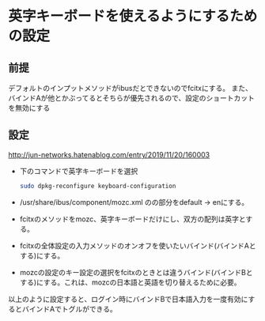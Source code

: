 # 英字キーボードを使えるようにするための設定
## 前提 
デフォルトのインプットメソッドがibusだとできないのでfcitxにする。
また、バインドAが他とかぶってるとそちらが優先されるので、設定のショートカットを無効にする

## 設定

http://jun-networks.hatenablog.com/entry/2019/11/20/160003

* 下のコマンドで英字キーボードを選択 

  ```sh
  sudo dpkg-reconfigure keyboard-configuration
  ```

* /usr/share/ibus/component/mozc.xml の<layout>の部分をdefault -> enにする。
* fcitxのメソッドをmozc、英字キーボードだけにし、双方の配列は英字とする。
* fcitxの全体設定の入力メソッドのオンオフを使いたいバインド(バインドAとする)にする。
* mozcの設定のキー設定の選択をfcitxのときとは違うバインド(バインドBとする)にする。これは、mozcの日本語と英語を切り替えるために必要。

以上のように設定すると、ログイン時にバインドBで日本語入力を一度有効にするとバインドAでトグルができる。
